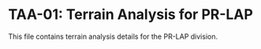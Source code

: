 # TAA-01: Terrain Analysis for PR-LAP

This file contains terrain analysis details for the PR-LAP division.
